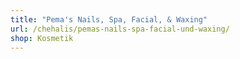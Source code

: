 ```yaml
---
title: "Pema's Nails, Spa, Facial, & Waxing"
url: /chehalis/pemas-nails-spa-facial-und-waxing/
shop: Kosmetik
---
```

